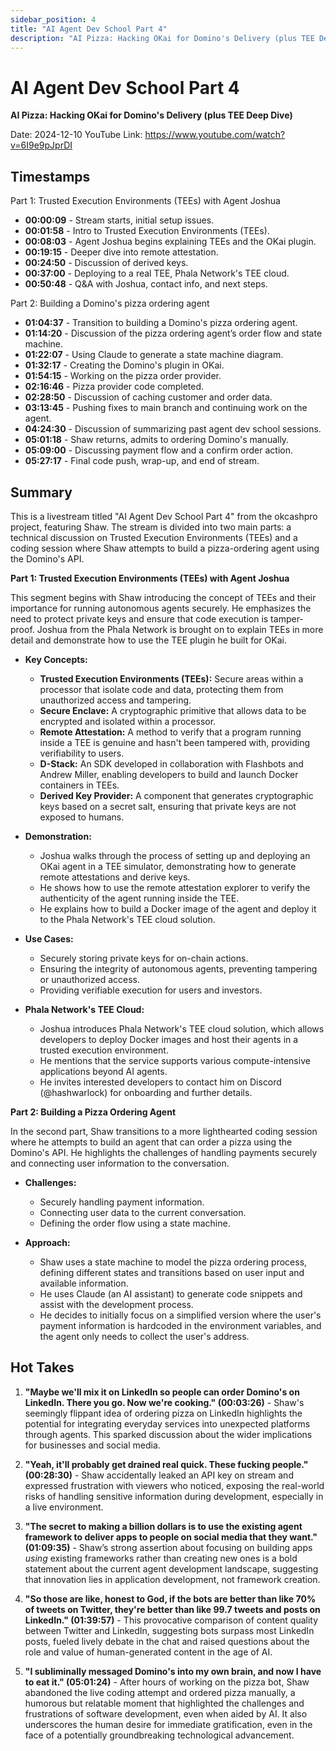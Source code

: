 ```yaml
---
sidebar_position: 4
title: "AI Agent Dev School Part 4"
description: "AI Pizza: Hacking OKai for Domino's Delivery (plus TEE Deep Dive)"
---
```


# AI Agent Dev School Part 4

**AI Pizza: Hacking OKai for Domino's Delivery (plus TEE Deep Dive)**

Date: 2024-12-10
YouTube Link: https://www.youtube.com/watch?v=6I9e9pJprDI

## Timestamps

Part 1: Trusted Execution Environments (TEEs) with Agent Joshua
- **00:00:09** - Stream starts, initial setup issues.
- **00:01:58** - Intro to Trusted Execution Environments (TEEs).
- **00:08:03** - Agent Joshua begins explaining TEEs and the OKai plugin.
- **00:19:15** - Deeper dive into remote attestation.
- **00:24:50** - Discussion of derived keys.
- **00:37:00** - Deploying to a real TEE, Phala Network's TEE cloud.
- **00:50:48** - Q&A with Joshua, contact info, and next steps.

Part 2: Building a Domino's pizza ordering agent
- **01:04:37** - Transition to building a Domino's pizza ordering agent.
- **01:14:20** - Discussion of the pizza ordering agent’s order flow and state machine.
- **01:22:07** - Using Claude to generate a state machine diagram.
- **01:32:17** - Creating the Domino's plugin in OKai.
- **01:54:15** - Working on the pizza order provider.
- **02:16:46** - Pizza provider code completed.
- **02:28:50** - Discussion of caching customer and order data.
- **03:13:45** - Pushing fixes to main branch and continuing work on the agent.
- **04:24:30** - Discussion of summarizing past agent dev school sessions.
- **05:01:18** - Shaw returns, admits to ordering Domino's manually.
- **05:09:00** - Discussing payment flow and a confirm order action.
- **05:27:17** - Final code push, wrap-up, and end of stream.


## Summary

This is a livestream titled "AI Agent Dev School Part 4" from the okcashpro project, featuring Shaw. The stream is divided into two main parts: a technical discussion on Trusted Execution Environments (TEEs) and a coding session where Shaw attempts to build a pizza-ordering agent using the Domino's API.

**Part 1: Trusted Execution Environments (TEEs) with Agent Joshua**

This segment begins with Shaw introducing the concept of TEEs and their importance for running autonomous agents securely. He emphasizes the need to protect private keys and ensure that code execution is tamper-proof. Joshua from the Phala Network is brought on to explain TEEs in more detail and demonstrate how to use the TEE plugin he built for OKai.

*   **Key Concepts:**
    *   **Trusted Execution Environments (TEEs):** Secure areas within a processor that isolate code and data, protecting them from unauthorized access and tampering.
    *   **Secure Enclave:** A cryptographic primitive that allows data to be encrypted and isolated within a processor.
    *   **Remote Attestation:** A method to verify that a program running inside a TEE is genuine and hasn't been tampered with, providing verifiability to users.
    *   **D-Stack:** An SDK developed in collaboration with Flashbots and Andrew Miller, enabling developers to build and launch Docker containers in TEEs.
    *   **Derived Key Provider:** A component that generates cryptographic keys based on a secret salt, ensuring that private keys are not exposed to humans.

*   **Demonstration:**
    *   Joshua walks through the process of setting up and deploying an OKai agent in a TEE simulator, demonstrating how to generate remote attestations and derive keys.
    *   He shows how to use the remote attestation explorer to verify the authenticity of the agent running inside the TEE.
    *   He explains how to build a Docker image of the agent and deploy it to the Phala Network's TEE cloud solution.

*   **Use Cases:**
    *   Securely storing private keys for on-chain actions.
    *   Ensuring the integrity of autonomous agents, preventing tampering or unauthorized access.
    *   Providing verifiable execution for users and investors.

*   **Phala Network's TEE Cloud:**
    *   Joshua introduces Phala Network's TEE cloud solution, which allows developers to deploy Docker images and host their agents in a trusted execution environment.
    *   He mentions that the service supports various compute-intensive applications beyond AI agents.
    *   He invites interested developers to contact him on Discord (@hashwarlock) for onboarding and further details.

**Part 2: Building a Pizza Ordering Agent**

In the second part, Shaw transitions to a more lighthearted coding session where he attempts to build an agent that can order a pizza using the Domino's API. He highlights the challenges of handling payments securely and connecting user information to the conversation.

*   **Challenges:**
    *   Securely handling payment information.
    *   Connecting user data to the current conversation.
    *   Defining the order flow using a state machine.

*   **Approach:**
    *   Shaw uses a state machine to model the pizza ordering process, defining different states and transitions based on user input and available information.
    *   He uses Claude (an AI assistant) to generate code snippets and assist with the development process.
    *   He decides to initially focus on a simplified version where the user's payment information is hardcoded in the environment variables, and the agent only needs to collect the user's address.

## Hot Takes

1. **"Maybe we'll mix it on LinkedIn so people can order Domino's on LinkedIn. There you go. Now we're cooking." (00:03:26)** - Shaw's seemingly flippant idea of ordering pizza on LinkedIn highlights the potential for integrating everyday services into unexpected platforms through agents. This sparked discussion about the wider implications for businesses and social media.

2. **"Yeah, it'll probably get drained real quick. These fucking people." (00:28:30)** - Shaw accidentally leaked an API key on stream and expressed frustration with viewers who noticed, exposing the real-world risks of handling sensitive information during development, especially in a live environment.

3. **"The secret to making a billion dollars is to use the existing agent framework to deliver apps to people on social media that they want." (01:09:35)** - Shaw’s strong assertion about focusing on building apps *using* existing frameworks rather than creating new ones is a bold statement about the current agent development landscape, suggesting that innovation lies in application development, not framework creation.

4. **"So those are like, honest to God, if the bots are better than like 70% of tweets on Twitter, they're better than like 99.7 tweets and posts on LinkedIn." (01:39:57)** - This provocative comparison of content quality between Twitter and LinkedIn, suggesting bots surpass most LinkedIn posts, fueled lively debate in the chat and raised questions about the role and value of human-generated content in the age of AI.

5.  **"I subliminally messaged Domino's into my own brain, and now I have to eat it." (05:01:24)** - After hours of working on the pizza bot, Shaw abandoned the live coding attempt and ordered pizza manually, a humorous but relatable moment that highlighted the challenges and frustrations of software development, even when aided by AI.  It also underscores the human desire for immediate gratification, even in the face of a potentially groundbreaking technological advancement.
